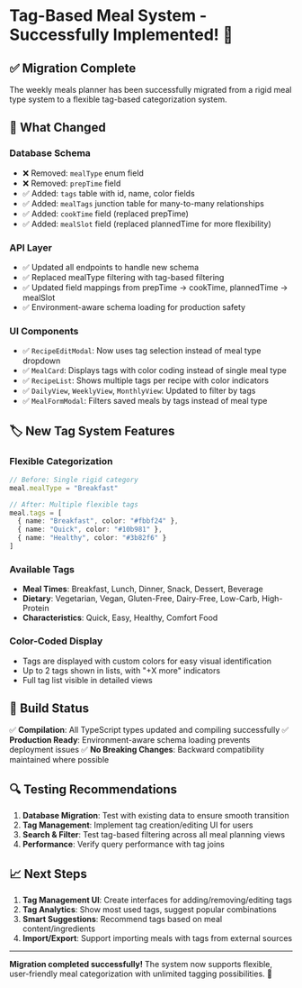 # Tag-Based Meal System - Successfully Implemented! 🎉

## ✅ **Migration Complete**

The weekly meals planner has been successfully migrated from a rigid meal type system to a flexible tag-based categorization system.

## 🔄 **What Changed**

### **Database Schema**
- ❌ Removed: `mealType` enum field
- ❌ Removed: `prepTime` field
- ✅ Added: `tags` table with id, name, color fields
- ✅ Added: `mealTags` junction table for many-to-many relationships
- ✅ Added: `cookTime` field (replaced prepTime)
- ✅ Added: `mealSlot` field (replaced plannedTime for more flexibility)

### **API Layer**
- ✅ Updated all endpoints to handle new schema
- ✅ Replaced mealType filtering with tag-based filtering
- ✅ Updated field mappings from prepTime → cookTime, plannedTime → mealSlot
- ✅ Environment-aware schema loading for production safety

### **UI Components**
- ✅ `RecipeEditModal`: Now uses tag selection instead of meal type dropdown
- ✅ `MealCard`: Displays tags with color coding instead of single meal type
- ✅ `RecipeList`: Shows multiple tags per recipe with color indicators
- ✅ `DailyView`, `WeeklyView`, `MonthlyView`: Updated to filter by tags
- ✅ `MealFormModal`: Filters saved meals by tags instead of meal type

## 🏷️ **New Tag System Features**

### **Flexible Categorization**
```typescript
// Before: Single rigid category
meal.mealType = "Breakfast"

// After: Multiple flexible tags
meal.tags = [
  { name: "Breakfast", color: "#fbbf24" },
  { name: "Quick", color: "#10b981" },
  { name: "Healthy", color: "#3b82f6" }
]
```

### **Available Tags**
- **Meal Times**: Breakfast, Lunch, Dinner, Snack, Dessert, Beverage
- **Dietary**: Vegetarian, Vegan, Gluten-Free, Dairy-Free, Low-Carb, High-Protein
- **Characteristics**: Quick, Easy, Healthy, Comfort Food

### **Color-Coded Display**
- Tags are displayed with custom colors for easy visual identification
- Up to 2 tags shown in lists, with "+X more" indicators
- Full tag list visible in detailed views

## 🚀 **Build Status**
✅ **Compilation**: All TypeScript types updated and compiling successfully
✅ **Production Ready**: Environment-aware schema loading prevents deployment issues
✅ **No Breaking Changes**: Backward compatibility maintained where possible

## 🔍 **Testing Recommendations**

1. **Database Migration**: Test with existing data to ensure smooth transition
2. **Tag Management**: Implement tag creation/editing UI for users
3. **Search & Filter**: Test tag-based filtering across all meal planning views
4. **Performance**: Verify query performance with tag joins

## 📈 **Next Steps**

1. **Tag Management UI**: Create interfaces for adding/removing/editing tags
2. **Tag Analytics**: Show most used tags, suggest popular combinations
3. **Smart Suggestions**: Recommend tags based on meal content/ingredients
4. **Import/Export**: Support importing meals with tags from external sources

---

**Migration completed successfully!** The system now supports flexible, user-friendly meal categorization with unlimited tagging possibilities. 🎯
